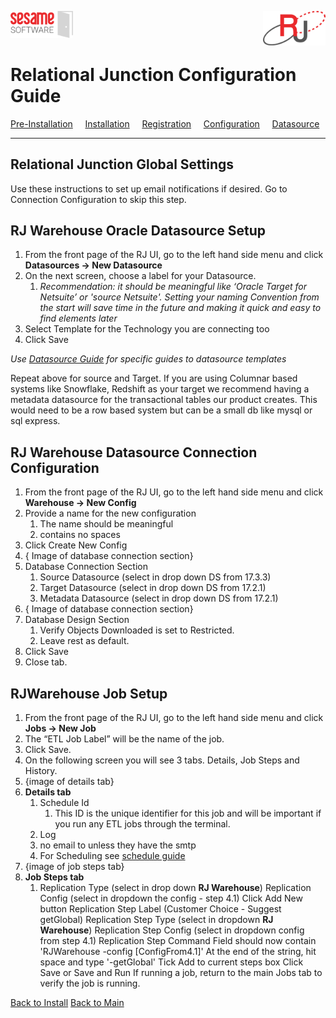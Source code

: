 <img  src="../images/SesameSoftwareLogo-2020Final.png" width="100"><img align=right src="../images/RJOrbitLogo-2021Final.png" width="100">

# Relational Junction Configuration Guide

[Pre-Installation](guides/installguide.md)&nbsp;&nbsp;&nbsp;&nbsp;&nbsp;[Installation](guides/installguide.md)&nbsp;&nbsp;&nbsp;&nbsp;&nbsp;[Registration](guides/RegistrationGuide.md)&nbsp;&nbsp;&nbsp;&nbsp;&nbsp;[Configuration](guides/configurationGuide.md)&nbsp;&nbsp;&nbsp;&nbsp;&nbsp;[Datasource](Datasources/README.md)

---

## Relational Junction Global Settings

Use these instructions to set up email notifications if desired. Go to Connection Configuration to skip this step.

## RJ Warehouse Oracle Datasource Setup

1. From the front page of the RJ UI, go to the left hand side menu and click **Datasources &rarr; New Datasource**
2. On the next screen, choose a label for your Datasource.
   1. *Recommendation: it should be meaningful like ‘Oracle Target for Netsuite’ or 'source Netsuite'. Setting your naming Convention from the start will save time in the future and making it quick and easy to find elements later*
3. Select Template for the Technology you are connecting too
4. Click Save

*Use [Datasource Guide](../Datasources/README.md) for specific guides to datasource templates*

Repeat above for source and Target. If you are using Columnar based systems like Snowflake, Redshift as your target we recommend having a metadata datasource for the transactional tables our product creates. This would need to be a row based system but can be a small db  like mysql or sql express.

## RJ Warehouse Datasource Connection Configuration

1. From the front page of the RJ UI, go to the left hand side menu and click **Warehouse &rarr; New Config**
2. Provide a name for the new configuration
   1. The name should be meaningful
   2. contains no spaces
3. Click Create New Config
4. { Image of database connection section}
5. Database Connection Section
   1. Source Datasource (select in drop down DS from 17.3.3)
   2. Target Datasource (select in drop down DS from 17.2.1)
   3. Metadata Datasource (select in drop down DS from 17.2.1)
6. { Image of database connection section}
7. Database Design Section
   1. Verify Objects Downloaded is set to Restricted.
   2. Leave rest as default.
8. Click Save
9. Close tab.

## RJWarehouse Job Setup

1. From the front page of the RJ UI, go to the left hand side menu and click **Jobs &rarr; New Job**
2. The “ETL Job Label” will be the name of the job.
3. Click Save.
4. On the following screen you will see 3 tabs. Details, Job Steps and History.
5. {image of details tab}
6. **Details tab**
   1. Schedule Id
      1. This ID is the unique identifier for this job and will be important if you run any ETL jobs through the terminal.
   2. Log
   3. no email to unless they have the smtp
   4. For Scheduling see [schedule guide](Schedule.md)
7. {image of job steps tab}
8. **Job Steps tab**
   1. Replication Type (select in drop down **RJ Warehouse**) 
Replication Config (select in dropdown the config - step 4.1)
Click Add New button
Replication Step Label (Customer Choice - Suggest getGlobal)
Replication Step Type (select in dropdown **RJ Warehouse**)
Replication Step Config (select in dropdown config from step 4.1)
Replication Step Command
Field should now contain 'RJWarehouse -config [ConfigFrom4.1]'
At the end of the string, hit space and type '-getGlobal'
Tick Add to current steps box
Click Save or Save and Run
If running a job, return to the main Jobs tab to verify the job is running.

[Back to Install](../guides/configurationGuide.md)
[Back to Main](../README.md)
